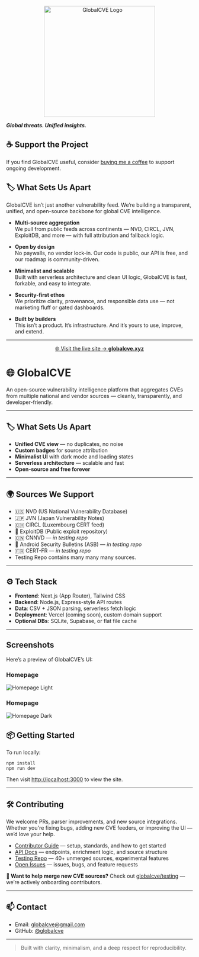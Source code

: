 <p align="center">
  <img src="docs/assets/globalCVE_V2.png" alt="GlobalCVE Logo" width="300"/>
</p>


**_Global threats. Unified insights._**
## ☕ Support the Project

If you find GlobalCVE useful, consider [buying me a coffee](https://www.buymeacoffee.com/globalcve) to support ongoing development.

## 🏷️ What Sets Us Apart

GlobalCVE isn’t just another vulnerability feed. We’re building a transparent, unified, and open-source backbone for global CVE intelligence.

- **Multi-source aggregation**  
  We pull from public feeds across continents — NVD, CIRCL, JVN, ExploitDB, and more — with full attribution and fallback logic.

- **Open by design**  
  No paywalls, no vendor lock-in. Our code is public, our API is free, and our roadmap is community-driven.

- **Minimalist and scalable**  
  Built with serverless architecture and clean UI logic, GlobalCVE is fast, forkable, and easy to integrate.

- **Security-first ethos**  
  We prioritize clarity, provenance, and responsible data use — not marketing fluff or gated dashboards.

- **Built by builders**  
  This isn’t a product. It’s infrastructure. And it’s yours to use, improve, and extend.

---

<p align="center">
  <a href="https://globalcve.xyz" target="_blank">
    🌐 Visit the live site → <strong>globalcve.xyz</strong>
  </a>
</p>


# 🌐 GlobalCVE



An open-source vulnerability intelligence platform that aggregates CVEs from multiple national and vendor sources — cleanly, transparently, and developer-friendly.

---

## 🏷️ What Sets Us Apart

- **Unified CVE view** — no duplicates, no noise  
- **Custom badges** for source attribution  
- **Minimalist UI** with dark mode and loading states  
- **Serverless architecture** — scalable and fast  
- **Open-source and free forever**

---

## 🌍 Sources We Support

- 🇺🇸 NVD (US National Vulnerability Database)  
- 🇯🇵 JVN (Japan Vulnerability Notes)  
- 🇨🇭 CIRCL (Luxembourg CERT feed)  
- 🧨 ExploitDB (Public exploit repository)  
- 🇨🇳 CNNVD — *in testing repo*
- 🤖 Android Security Bulletins (ASB) — *in testing repo*  
- 🇫🇷 CERT-FR — *in testing repo*
- Testing Repo contains many many many sources.

---

## ⚙️ Tech Stack

- **Frontend**: Next.js (App Router), Tailwind CSS  
- **Backend**: Node.js, Express-style API routes  
- **Data**: CSV + JSON parsing, serverless fetch logic  
- **Deployment**: Vercel (coming soon), custom domain support  
- **Optional DBs**: SQLite, Supabase, or flat file cache

---
## Screenshots

Here’s a preview of GlobalCVE’s UI:

### Homepage 
![Homepage Light](screenshots/homepage1.png)

### Homepage 
![Homepage Dark](screenshots/homepage2.png)


## 📦 Getting Started

To run locally:

    npm install
    npm run dev

Then visit [http://localhost:3000](http://localhost:3000) to view the site.

---
## 🛠️ Contributing

We welcome PRs, parser improvements, and new source integrations. Whether you're fixing bugs, adding new CVE feeders, or improving the UI — we’d love your help.

- [Contributor Guide](docs/contributing.md) — setup, standards, and how to get started
- [API Docs](docs/index.md) — endpoints, enrichment logic, and source structure
- [Testing Repo](https://github.com/globalcve/testing) — 40+ unmerged sources, experimental features
- [Open Issues](https://github.com/globalcve/globalcve/issues) — issues, bugs, and feature requests

**🧪 Want to help merge new CVE sources?** Check out [globalcve/testing](https://github.com/globalcve/testing) — we’re actively onboarding contributors.

---

## 📫 Contact

- Email: [globalcve@gmail.com](mailto:globalcve@gmail.com)  
- GitHub: [@globalcve](https://github.com/globalcve)

---

> Built with clarity, minimalism, and a deep respect for reproducibility.
